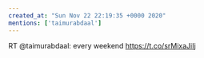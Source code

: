 ```yaml
---
created_at: "Sun Nov 22 22:19:35 +0000 2020"
mentions: ['taimurabdaal']
---
```


RT @taimurabdaal: every weekend https://t.co/srMixaJiIj
